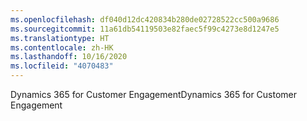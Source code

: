 ```yaml
---
ms.openlocfilehash: df040d12dc420834b280de02728522cc500a9686
ms.sourcegitcommit: 11a61db54119503e82faec5f99c4273e8d1247e5
ms.translationtype: HT
ms.contentlocale: zh-HK
ms.lasthandoff: 10/16/2020
ms.locfileid: "4070483"
---
```

<span data-ttu-id="e7970-101">Dynamics 365 for Customer Engagement</span><span class="sxs-lookup"><span data-stu-id="e7970-101">Dynamics 365 for Customer Engagement</span></span>
